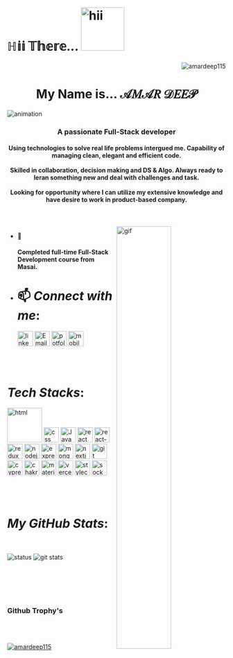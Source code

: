 # <h1 align="left">ℍ𝕚𝕚 𝕋𝕙𝕖𝕣𝕖... <img style="width:100px" src="https://media2.giphy.com/media/B6ks3eTSxhk4EvABa6/giphy.gif?cid=6c09b95277fbbaccc8a36f525bd574eb475f52e5eed9230a&rid=giphy.gif&ct=s" alt="hii"/> </h1>  <p align="right"> <img src="https://komarev.com/ghpvc/?username=amardeep115&label=Profile%20views&color=0e75b6&style=flat" alt="amardeep115" /> </p>
<h1 align="center" font-style="copperplate,papyrus">My Name is... 𝒜𝑀𝒜𝑅 𝒟𝐸𝐸𝒫</h1>
<img src="https://readme-typing-svg.demolab.com/?lines=1200.plus+hrs+coding;100.plus+hrs+soft+skill+development;80.plus+mini+projects;300.plus+hrs+Data+Structure+&+Algo.;5.plus+projects!&font=Fira%20Code&center=true&width=420&height=100&duration=4000&pause=1000&color=#36BCF7FF" alt="animation"/>
<h3 align="center">A passionate Full-Stack developer</h3>

<h4 align="center">Using technologies to solve real life problems intergued me.
Capability of managing clean, elegant and efficient code.
       <br/>
       <br/>
Skilled in collaboration, decision making and DS & Algo.
Always ready to leran something new and deal with challenges and task.
       <br/>
       <br/>
Looking for opportunity where I can utilize my extensive knowledge and have desire to work in product-based company.</h4>
<br/>
<br/>

<img align="right" src="https://blog.uniecampus.it/wp-content/uploads/2021/07/shutterstock_1449924503.png" style="width:50%;height:50%" alt="gif"/>

- 🌱 <h4>Completed full-time Full-Stack Development course from Masai.</h4>
- <h1>📫 <i>Connect with me</i>:</h1>
       <div display="flex">
       <a href="https://linkedin.com/in/amar-deep-8359aa246/" target="_blank"><img src="https://user-images.githubusercontent.com/105987614/227213313-7192b532-7bee-4145-9f7c-d02080108b60.png" alt="linkedIn" height="35" /></a>
         <a href="mailto:amar1998deep@gmail.com" align="left" target="_blank"><img src="https://user-images.githubusercontent.com/105987614/227215161-f02149cd-8c22-49f2-a174-3bf84318d424.png" alt="Email" height="35"/></a>
       <a href="http://amardeep115.github.io" align="left" target="_blank"><img src="https://user-images.githubusercontent.com/105987614/227213957-ba774f06-74ef-4f09-9c33-6470395a7af8.png" alt="potfolio" height="35"/></a>
       <a align="left" href="tel:+916388898362"> <img src="https://user-images.githubusercontent.com/105987614/227214307-35c35433-d220-4171-8108-f4cef5bc09c6.png" alt="mobile" height="35"></a>
         <p align="left">
       </p>
       
       
       
<!--        <img src="https://github-readme-stats.vercel.app/api?username=AMARDEEP115&show_icons=true&locale=en" alt="status"/> -->
<br/>
<br/>
       <h1><i>Tech Stacks</i>:</h1>
       <div display="flex" flex-wrap="wrap">
              <img src="https://user-images.githubusercontent.com/105987614/227203335-c1992011-ea4e-4225-a2b0-60303d2bbc65.png" alt="html" width="80"/>
              <img src="https://user-images.githubusercontent.com/105987614/227204089-6a531338-6e60-40ae-9875-facd3b53b96e.png" alt="css" height="35"/>
              <img src="https://user-images.githubusercontent.com/105987614/227204542-97fe8905-28ee-44b1-a47e-35800b11036c.png" alt="JavaScript" height="35"/>
              <img src="https://user-images.githubusercontent.com/105987614/227205059-13036ee3-cf54-4ea9-80ac-069383f9fe58.png" alt="react" height="35" />
              <img src="https://user-images.githubusercontent.com/105987614/227205214-d8cea420-88c4-490c-a37a-698e55a2eb7e.png" alt="react-eouter-dom" height="35" />
              <img src="https://user-images.githubusercontent.com/105987614/227205389-c79c26d8-6931-445d-9b89-00cc847ab2fb.png" alt="redux" height="35" />
              <img src="https://user-images.githubusercontent.com/105987614/227205523-1acee2d3-8feb-43c7-9bfe-79faf8a12d07.png" alt="nodejs" height="35" />
              <img src="https://user-images.githubusercontent.com/105987614/227205671-887f48bd-e9e9-4a27-8189-c850f227fae3.png" alt="express" height="35" />
              <img src="https://user-images.githubusercontent.com/105987614/227205841-cfc25ae8-c216-4754-90da-ae50fc6171b8.png" alt="mongoDB" height="35" />
              <img src="https://user-images.githubusercontent.com/105987614/227205988-65f4312e-c56a-47ec-a66f-641284152e7e.png" alt="nextjs" height="35" />
              <img src="https://user-images.githubusercontent.com/105987614/227206130-3514ac67-f8f7-47a4-bcb7-1fcab09abe08.png" alt="git" height="35" />
              <img src="https://user-images.githubusercontent.com/105987614/227206729-b18665b9-7a14-4328-a7b4-3515bc706c96.png" alt="cypress" height="35" />
              <img src="https://user-images.githubusercontent.com/105987614/227206907-9b3b044a-e626-4653-acb8-efe07756365a.png" alt="chakra-ui" height="35" />
              <img src="https://user-images.githubusercontent.com/105987614/227207202-b340bd1f-c08f-41c8-82fb-9133fa9541d1.png" alt="material-ui" height="35" />
              <img src="https://user-images.githubusercontent.com/105987614/227207325-26be6e04-983b-448e-8505-39ffff3e429e.png" alt="vercel" height="35" />
              <img src="https://user-images.githubusercontent.com/105987614/227207506-22f79d79-0d58-43a6-ac13-59001f4401aa.png" alt="stylecomponents" height="35" />
              <img src="https://user-images.githubusercontent.com/105987614/227207631-076ed720-477a-428c-ba21-16e01f52297e.png" alt="socketio" height="35" />
       </div>
<br/>
<br/>
<div width="100%">
       <br/>
       <h1><i>My GitHub Stats</i>:</h1>
       <br/>
       <br/>
       <img src="https://github-readme-stats.vercel.app/api?username=AMARDEEP115&show_icons=true&locale=en&theme=dark" alt="status" />
       <img src="https://streak-stats.demolab.com/?user=AMARDEEP115&theme=dark" alt="git stats" />
       <br/>
       <br/>
       <br/>
       <p align="left">
       </p>
 </div> 
       <br/>
       <br/>
       <h3>Github Trophy's</h3>
       <br/>
       <br/>
       <p align="left"> <a href="https://github.com/ryo-ma/github-profile-trophy"><img src="https://github-profile-trophy.vercel.app/?username=amardeep115" alt="amardeep115" /></a> </p>
       <br/>
       <br/>
       
<!--
**AMARDEEP115/AMARDEEP115** is a ✨ _special_ ✨ repository because its `README.md` (this file) appears on your GitHub profile.

Here are some ideas to get you started:

- 🔭 I’m currently working on ...
- 🌱 I’m currently learning ... Full-Stack Development
- 👯 I’m looking to collaborate on ...
- 🤔 I’m looking for help with ...
- 💬 Ask me about ... HTML | CSS | JavaScript | React JS | Redux
- 📫 How to reach me: ... amar1998deep@gmail.com
- 😄 Pronouns: ...
- ⚡ Fun fact: ... I'm good at guessing
-->
